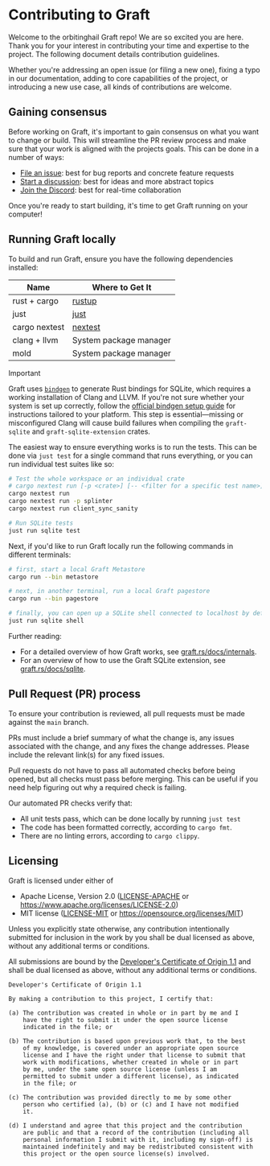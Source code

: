 # Contributing to Graft

Welcome to the orbitinghail Graft repo! We are so excited you are here. Thank you for your interest in contributing your time and expertise to the project. The following document details contribution guidelines.

Whether you're addressing an open issue (or filing a new one), fixing a typo in our documentation, adding to core capabilities of the project, or introducing a new use case, all kinds of contributions are welcome.

## Gaining consensus

Before working on Graft, it's important to gain consensus on what you want to change or build. This will streamline the PR review process and make sure that your work is aligned with the projects goals. This can be done in a number of ways:

- [File an issue]: best for bug reports and concrete feature requests
- [Start a discussion]: best for ideas and more abstract topics
- [Join the Discord]: best for real-time collaboration

[File an issue]: https://github.com/orbitinghail/graft/issues/new
[Start a discussion]: https://github.com/orbitinghail/graft/discussions/new/choose
[Join the Discord]: https://discord.gg/etFk2N9nzC

Once you're ready to start building, it's time to get Graft running on your computer!

## Running Graft locally

To build and run Graft, ensure you have the following dependencies installed:

| Name          | Where to Get It        |
| ------------- | ---------------------- |
| rust + cargo  | [rustup]               |
| just          | [just]                 |
| cargo nextest | [nextest]              |
| clang + llvm  | System package manager |
| mold          | System package manager |

[rustup]: https://rustup.rs/
[just]: https://github.com/casey/just
[nextest]: https://nexte.st/docs/installation/pre-built-binaries/

> [!IMPORTANT]
> Graft uses [`bindgen`] to generate Rust bindings for SQLite, which requires a working installation of Clang and LLVM. If you're not sure whether your system is set up correctly, follow the [official bindgen setup guide] for instructions tailored to your platform. This step is essential—missing or misconfigured Clang will cause build failures when compiling the `graft-sqlite` and `graft-sqlite-extension` crates.

[`bindgen`]: https://rust-lang.github.io/rust-bindgen/
[official bindgen setup guide]: https://rust-lang.github.io/rust-bindgen/requirements.html

The easiest way to ensure everything works is to run the tests. This can be done via `just test` for a single command that runs everything, or you can run individual test suites like so:

```bash
# Test the whole workspace or an individual crate
# cargo nextest run [-p <crate>] [-- <filter for a specific test name>]
cargo nextest run
cargo nextest run -p splinter
cargo nextest run client_sync_sanity

# Run SQLite tests
just run sqlite test
```

Next, if you'd like to run Graft locally run the following commands in different terminals:

```bash
# first, start a local Graft Metastore
cargo run --bin metastore

# next, in another terminal, run a local Graft pagestore
cargo run --bin pagestore

# finally, you can open up a SQLite shell connected to localhost by default
just run sqlite shell
```

Further reading:

- For a detailed overview of how Graft works, see [graft.rs/docs/internals].
- For an overview of how to use the Graft SQLite extension, see [graft.rs/docs/sqlite].

[graft.rs/docs/internals]: https://graft.rs/docs/internals/
[graft.rs/docs/sqlite]: https://graft.rs/docs/sqlite/

## Pull Request (PR) process

To ensure your contribution is reviewed, all pull requests must be made against the `main` branch.

PRs must include a brief summary of what the change is, any issues associated with the change, and any fixes the change addresses. Please include the relevant link(s) for any fixed issues.

Pull requests do not have to pass all automated checks before being opened, but all checks must pass before merging. This can be useful if you need help figuring out why a required check is failing.

Our automated PR checks verify that:

- All unit tests pass, which can be done locally by running `just test`
- The code has been formatted correctly, according to `cargo fmt`.
- There are no linting errors, according to `cargo clippy`.

## Licensing

Graft is licensed under either of

- Apache License, Version 2.0 ([LICENSE-APACHE] or https://www.apache.org/licenses/LICENSE-2.0)
- MIT license ([LICENSE-MIT] or https://opensource.org/licenses/MIT)

[LICENSE-APACHE]: https://github.com/orbitinghail/graft/blob/main/LICENSE-APACHE
[LICENSE-MIT]: https://github.com/orbitinghail/graft/blob/main/LICENSE-MIT

Unless you explicitly state otherwise, any contribution intentionally submitted for inclusion in the work by you shall be dual licensed as above, without any additional terms or conditions.

All submissions are bound by the [Developer's Certificate of Origin 1.1](https://developercertificate.org/) and shall be dual licensed as above, without any additional terms or conditions.

```
Developer's Certificate of Origin 1.1

By making a contribution to this project, I certify that:

(a) The contribution was created in whole or in part by me and I
    have the right to submit it under the open source license
    indicated in the file; or

(b) The contribution is based upon previous work that, to the best
    of my knowledge, is covered under an appropriate open source
    license and I have the right under that license to submit that
    work with modifications, whether created in whole or in part
    by me, under the same open source license (unless I am
    permitted to submit under a different license), as indicated
    in the file; or

(c) The contribution was provided directly to me by some other
    person who certified (a), (b) or (c) and I have not modified
    it.

(d) I understand and agree that this project and the contribution
    are public and that a record of the contribution (including all
    personal information I submit with it, including my sign-off) is
    maintained indefinitely and may be redistributed consistent with
    this project or the open source license(s) involved.
```

